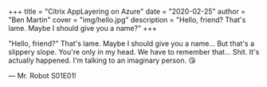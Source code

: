 +++ 
title = "Citrix AppLayering on Azure" 
date = "2020-02-25"
author = "Ben Martin"
cover = "img/hello.jpg" 
description = "Hello, friend? That's lame. Maybe I should give you a name?"
+++

"Hello, friend?" That's lame. Maybe I should give you a name... But that's a slippery slope. You're only in my head. We have to remember that... Shit. It's actually happened. I'm talking to an imaginary person. :kissing_heart:

— Mr. Robot S01E01!